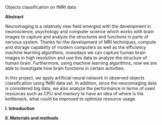 Objects classification on fMRI data

**Abstract** 

Neuroimaging is a relatively new field emerged with the development in neuroscience, psychology and computer science 
which works with brain images to capture and analyze the structures and functions in parts of nervous system.
Thanks for the development of MRI techniques, compute and storage capability of modern computers as well as 
the efficiency machine learning algorithms, nowadays we can capture human brain images in high resolution 
and use this data to analyze the structure of human brain. Furthermore, using machine learning algorithms, 
now we are able to investigate how brain functions in certain activities. 

In this project, we apply artificial neural network in observed objects classification 
using fMRI data set. In addition, since the neuroimaging data is considered big data, we also analyze 
the performance in terms of used resources such as CPU and memory to have an idea of where is the bottleneck, 
what could be improved to optimize resource usage.


**I. Introduction**

**II. Materials and methods**. 